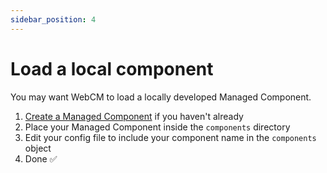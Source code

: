 ```yaml
---
sidebar_position: 4
---
```


# Load a local component

You may want WebCM to load a locally developed Managed Component.

1. [Create a Managed Component](https://managedcomponents.dev/getting-started/intro) if you haven't already
1. Place your Managed Component inside the `components` directory
1. Edit your config file to include your component name in the `components` object
1. Done ✅

